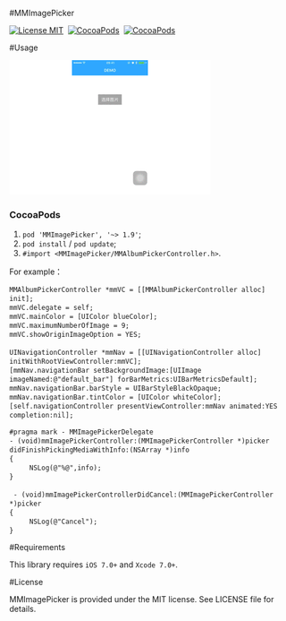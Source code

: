#MMImagePicker

[![License MIT](https://img.shields.io/badge/license-MIT-green.svg?style=flat)](https://raw.githubusercontent.com/dexianyinjiu/MMImagePicker/master/LICENSE)&nbsp;
[![CocoaPods](http://img.shields.io/cocoapods/v/MMImagePicker.svg?style=flat)](http://cocoapods.org/?q=MMImagePicker)&nbsp;
[![CocoaPods](http://img.shields.io/cocoapods/p/MMImagePicker.svg?style=flat)](http://cocoapods.org/?q=MMImagePicker)&nbsp;

#Usage

![MMImagePicker](MMImagePicker.gif)

### CocoaPods

1. `pod 'MMImagePicker', '~> 1.9'`;
2. `pod install` / `pod update`;
3. `#import <MMImagePicker/MMAlbumPickerController.h>`.

For example：

```objc
MMAlbumPickerController *mmVC = [[MMAlbumPickerController alloc] init];
mmVC.delegate = self;   
mmVC.mainColor = [UIColor blueColor];  
mmVC.maximumNumberOfImage = 9; 
mmVC.showOriginImageOption = YES;

UINavigationController *mmNav = [[UINavigationController alloc] initWithRootViewController:mmVC];
[mmNav.navigationBar setBackgroundImage:[UIImage imageNamed:@"default_bar"] forBarMetrics:UIBarMetricsDefault];
mmNav.navigationBar.barStyle = UIBarStyleBlackOpaque;
mmNav.navigationBar.tintColor = [UIColor whiteColor];
[self.navigationController presentViewController:mmNav animated:YES completion:nil];
```
```objc
#pragma mark - MMImagePickerDelegate
- (void)mmImagePickerController:(MMImagePickerController *)picker didFinishPickingMediaWithInfo:(NSArray *)info
{
     NSLog(@"%@",info);
}

 - (void)mmImagePickerControllerDidCancel:(MMImagePickerController *)picker
{
     NSLog(@"Cancel");
}
```
#Requirements

This library requires `iOS 7.0+` and `Xcode 7.0+`.


#License

MMImagePicker is provided under the MIT license. See LICENSE file for details.



